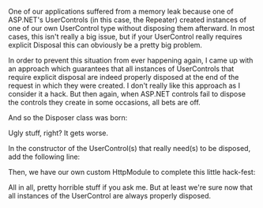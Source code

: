 One of our applications suffered from a memory leak because one of ASP.NET's UserControls (in this case, the Repeater) created instances of one of our own UserControl type without disposing them afterward.  In most cases, this isn't really a big issue, but if your UserControl really requires explicit Disposal this can obviously be a pretty big problem.

In order to prevent this situation from ever happening again, I came up with an approach which guarantees that all instances of UserControls that require explicit disposal are indeed properly disposed at the end of the request in which they were created.  I don't really like this approach as I consider it a hack.  But then again, when ASP.NET controls fail to dispose the controls they create in some occasions, all bets are off.

And so the Disposer class was born:

<script src="https://gist.github.com/3684467.js?file=s1.cs"></script>

Ugly stuff, right? It gets worse.

In the constructor of the UserControl(s) that really need(s) to be disposed, add the following line:

<script src="https://gist.github.com/3684467.js?file=s2.cs"></script>

Then, we have our own custom HttpModule to complete this little hack-fest:

<script src="https://gist.github.com/3684467.js?file=s3.cs"></script>

All in all, pretty horrible stuff if you ask me.  But at least we're sure now that all instances of the UserControl are always properly disposed.  